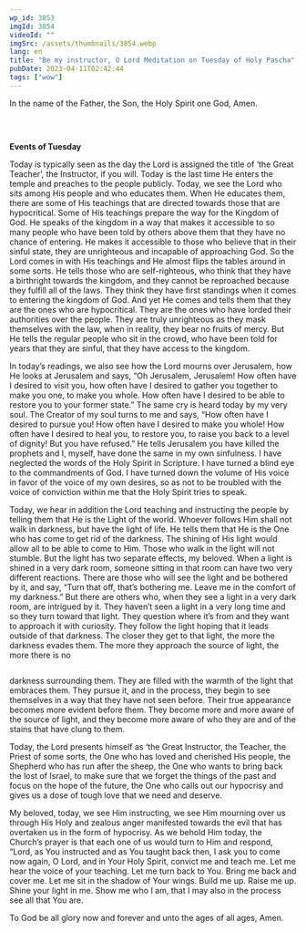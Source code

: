```yaml
---
wp_id: 3853
imgId: 3854
videoId: ""
imgSrc: /assets/thumbnails/3854.webp
lang: en
title: "Be my instructor, O Lord Meditation on Tuesday of Holy Pascha"
pubDate: 2023-04-11T02:42:44
tags: ["wow"]
---
```


<p>In the name of the Father, the Son, the Holy Spirit one God, Amen.</p>
<p>&nbsp;</p>
<div class="page" title="Page 3">
<div class="section">
<div class="layoutArea">
<div class="column">
<p><strong>Events of Tuesday</strong></p>
<p>Today is typically seen as the day the Lord is assigned the title of ‘the Great Teacher’, the Instructor, if you will. Today is the last time He enters the temple and preaches to the people publicly. Today, we see the Lord who sits among His people and who educates them. When He educates them, there are some of His teachings that are directed towards those that are hypocritical. Some of His teachings prepare the way for the Kingdom of God. He speaks of the kingdom in a way that makes it accessible to so many people who have been told by others above them that they have no chance of entering. He makes it accessible to those who believe that in their sinful state, they are unrighteous and incapable of approaching God. So the Lord comes in with His teachings and He almost flips the tables around in some sorts. He tells those who are self-righteous, who think that they have a birthright towards the kingdom, and they cannot be reproached because they fulfill all of the laws. They think they have first standings when it comes to entering the kingdom of God. And yet He comes and tells them that they are the ones who are hypocritical. They are the ones who have lorded their authorities over the people. They are truly unrighteous as they mask themselves with the law, when in reality, they bear no fruits of mercy. But He tells the regular people who sit in the crowd, who have been told for years that they are sinful, that they have access to the kingdom.</p>
<p>In today&#8217;s readings, we also see how the Lord mourns over Jerusalem, how He looks at Jerusalem and says, “Oh Jerusalem, Jerusalem! How often have I desired to visit you, how often have I desired to gather you together to make you one, to make you whole. How often have I desired to be able to restore you to your former state.” The same cry is heard today by my very soul. The Creator of my soul turns to me and says, “How often have I desired to pursue you! How often have I desired to make you whole! How often have I desired to heal you, to restore you, to raise you back to a level of dignity! But you have refused.” He tells Jerusalem you have killed the prophets and I, myself, have done the same in my own sinfulness. I have neglected the words of the Holy Spirit in Scripture. I have turned a blind eye to the commandments of God. I have turned down the volume of His voice in favor of the voice of my own desires, so as not to be troubled with the voice of conviction within me that the Holy Spirit tries to speak.</p>
<p>Today, we hear in addition the Lord teaching and instructing the people by telling them that He is the Light of the world. Whoever follows Him shall not walk in darkness, but have the light of life. He tells them that He is the One who has come to get rid of the darkness. The shining of His light would allow all to be able to come to Him. Those who walk in the light will not stumble. But the light has two separate effects, my beloved. When a light is shined in a very dark room, someone sitting in that room can have two very different reactions. There are those who will see the light and be bothered by it, and say, “Turn that off, that&#8217;s bothering me. Leave me in the comfort of my darkness.” But there are others who, when they see a light in a very dark room, are intrigued by it. They haven’t seen a light in a very long time and so they turn toward that light. They question where it’s from and they want to approach it with curiosity. They follow the light hoping that it leads outside of that darkness. The closer they get to that light, the more the darkness evades them. The more they approach the source of light, the more there is no</p>
</div>
</div>
</div>
</div>
<div class="page" title="Page 4">
<div class="section">
<div class="layoutArea">
<div class="column">
<p>darkness surrounding them. They are filled with the warmth of the light that embraces them. They pursue it, and in the process, they begin to see themselves in a way that they have not seen before. Their true appearance becomes more evident before them. They become more and more aware of the source of light, and they become more aware of who they are and of the stains that have clung to them.</p>
<p>Today, the Lord presents himself as ‘the Great Instructor, the Teacher, the Priest of some sorts, the One who has loved and cherished His people, the Shepherd who has run after the sheep, the One who wants to bring back the lost of Israel, to make sure that we forget the things of the past and focus on the hope of the future, the One who calls out our hypocrisy and gives us a dose of tough love that we need and deserve.</p>
<p>My beloved, today, we see Him instructing, we see Him mourning over us through His Holy and zealous anger manifested towards the evil that has overtaken us in the form of hypocrisy. As we behold Him today, the Church’s prayer is that each one of us would turn to Him and respond, “Lord, as You instructed and as You taught back then, I ask you to come now again, O Lord, and in Your Holy Spirit, convict me and teach me. Let me hear the voice of your teaching. Let me turn back to You. Bring me back and cover me. Let me sit in the shadow of Your wings. Build me up. Raise me up. Shine your light in me. Show me who I am, that I may also in the process see all that You are.</p>
<p>To God be all glory now and forever and unto the ages of all ages, Amen.</p>
<p>&nbsp;</p>
</div>
</div>
</div>
</div>
